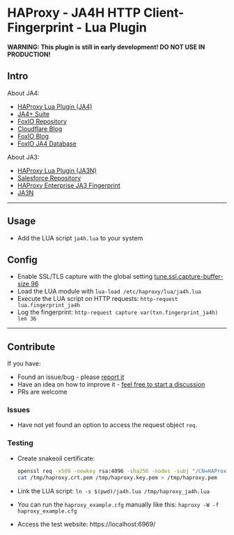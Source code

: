# HAProxy - JA4H HTTP Client-Fingerprint - Lua Plugin

**WARNING: This plugin is still in early development! DO NOT USE IN PRODUCTION!**

## Intro

About JA4:

* [HAProxy Lua Plugin (JA4)](https://github.com/O-X-L/haproxy-ja4)
* [JA4+ Suite](https://github.com/FoxIO-LLC/ja4/blob/main/technical_details/README.md)
* [FoxIO Repository](https://github.com/FoxIO-LLC/ja4)
* [Cloudflare Blog](https://blog.cloudflare.com/ja4-signals)
* [FoxIO Blog](https://blog.foxio.io/ja4%2B-network-fingerprinting)
* [FoxIO JA4 Database](https://ja4db.com/)

About JA3:
* [HAProxy Lua Plugin (JA3N)](https://github.com/O-X-L/haproxy-ja3n)
* [Salesforce Repository](https://github.com/salesforce/ja3)
* [HAProxy Enterprise JA3 Fingerprint](https://customer-docs.haproxy.com/bot-management/client-fingerprinting/tls-fingerprint/)
* [JA3N](https://tlsfingerprint.io/norm_fp)

----

## Usage

* Add the LUA script `ja4h.lua` to your system

## Config

* Enable SSL/TLS capture with the global setting [tune.ssl.capture-buffer-size 96](https://www.haproxy.com/documentation/haproxy-configuration-manual/latest/#tune.ssl.capture-buffer-size)
* Load the LUA module with `lua-load /etc/haproxy/lua/ja4h.lua`
* Execute the LUA script on HTTP requests: `http-request lua.fingerprint_ja4h`
* Log the fingerprint: `http-request capture var(txn.fingerprint_ja4h) len 36`

----

## Contribute

If you have:

* Found an issue/bug - please [report it](https://github.com/O-X-L/haproxy-ja4h/issues/new)
* Have an idea on how to improve it - [feel free to start a discussion](https://github.com/O-X-L/haproxy-ja4h/discussions/new/choose)
* PRs are welcome

### Issues

* Have not yet found an option to access the request object `req`.

### Testing

* Create snakeoil certificate:

  ```bash
  openssl req -x509 -newkey rsa:4096 -sha256 -nodes -subj "/CN=HAProxy JA4H Test" -addext "subjectAltName = DNS:localhost,IP:127.0.0.1" -keyout /tmp/haproxy.key.pem -out /tmp/haproxy.crt.pem -days 30
  cat /tmp/haproxy.crt.pem /tmp/haproxy.key.pem > /tmp/haproxy.pem
  ```

* Link the LUA script: `ln -s $(pwd)/ja4h.lua /tmp/haproxy_ja4h.lua`
* You can run the `haproxy_example.cfg` manually like this: `haproxy -W -f haproxy_example.cfg`
* Access the test website: https://localhost:6969/


```bash

```
